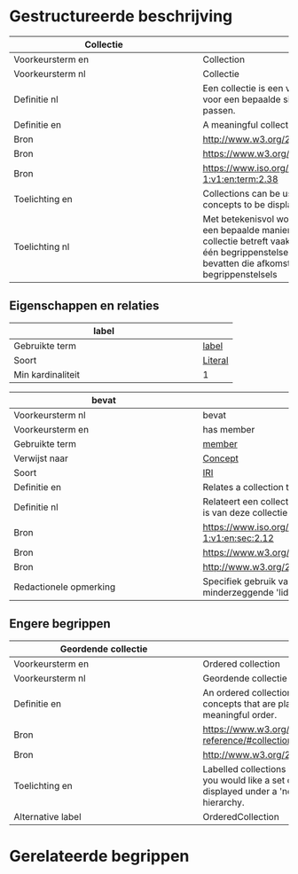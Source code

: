 # Gestructureerde beschrijving
|Collectie<div style="width:325px"></div>||
|----------|------
|Voorkeursterm en|Collection
|Voorkeursterm nl|Collectie
|Definitie nl|Een collectie is een verzameling van begrippen die voor een bepaalde situatie betekenisvol bij elkaar passen.
|Definitie en|A meaningful collection of concepts.
|Bron|http://www.w3.org/2004/02/skos/core#
|Bron|https://www.w3.org/TR/skos-reference/#collections
|Bron|https://www.iso.org/obp/ui/#iso:std:iso:25964:-1:ed-1:v1:en:term:2.38
|Toelichting en|Collections can be used where you would like a set of concepts to be displayed under a 'node label'.
|Toelichting nl|Met betekenisvol wordt bedoeld dat de begrippen op een bepaalde manier met elkaar samenhangen. Een collectie betreft vaak een deel van de begrippen uit één begrippenstelsel, maar kan ook begrippen bevatten die afkomstig zijn uit meerdere begrippenstelsels

## Eigenschappen en relaties
|label<div style="width:325px"></div>||
|----------|------
|Gebruikte term|[label](http://www.w3.org/2000/01/rdf-schema#label)
|Soort|[Literal](http://www.w3.org/ns/shacl#Literal)
|Min kardinaliteit |1

|bevat<div style="width:325px"></div>||
|----------|------
|Voorkeursterm nl|bevat
|Voorkeursterm en|has member
|Gebruikte term|[member](http://www.w3.org/2004/02/skos/core#member)
|Verwijst naar|[Concept](http://www.w3.org/2004/02/skos/core#Concept)
|Soort|[IRI](http://www.w3.org/ns/shacl#IRI)
|Definitie en|Relates a collection to one of its members.
|Definitie nl|Relateert een collectie aan een begrip dat onderdeel is van deze collectie
|Bron|https://www.iso.org/obp/ui/#iso:std:iso:25964:-1:ed-1:v1:en:sec:2.12
|Bron|https://www.w3.org/TR/skos-reference/#collections
|Bron|http://www.w3.org/2004/02/skos/core#
|Redactionele opmerking|Specifiek gebruik van 'begrip' in plaats van het minderzeggende 'lid'


## Engere begrippen

|Geordende collectie<div style="width:325px"></div>||
|----------|------
|Voorkeursterm en|Ordered collection
|Voorkeursterm nl|Geordende collectie
|Definitie en|An ordered collection is a collection of concepts that are placed in a meaningful order.
|Bron|https://www.w3.org/TR/skos-reference/#collections
|Bron|http://www.w3.org/2004/02/skos/core#
|Toelichting en|Labelled collections can be used where you would like a set of concepts to be displayed under a 'node label' in the hierarchy.
|Alternative label|OrderedCollection

# Gerelateerde begrippen

